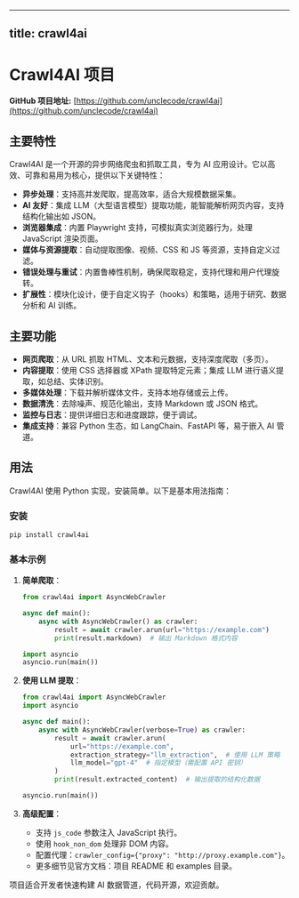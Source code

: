 
---
title: crawl4ai
---

# Crawl4AI 项目

**GitHub 项目地址:** [https://github.com/unclecode/crawl4ai](https://github.com/unclecode/crawl4ai)

## 主要特性
Crawl4AI 是一个开源的异步网络爬虫和抓取工具，专为 AI 应用设计。它以高效、可靠和易用为核心，提供以下关键特性：
- **异步处理**：支持高并发爬取，提高效率，适合大规模数据采集。
- **AI 友好**：集成 LLM（大型语言模型）提取功能，能智能解析网页内容，支持结构化输出如 JSON。
- **浏览器集成**：内置 Playwright 支持，可模拟真实浏览器行为，处理 JavaScript 渲染页面。
- **媒体与资源提取**：自动提取图像、视频、CSS 和 JS 等资源，支持自定义过滤。
- **错误处理与重试**：内置鲁棒性机制，确保爬取稳定，支持代理和用户代理旋转。
- **扩展性**：模块化设计，便于自定义钩子（hooks）和策略，适用于研究、数据分析和 AI 训练。

## 主要功能
- **网页爬取**：从 URL 抓取 HTML、文本和元数据，支持深度爬取（多页）。
- **内容提取**：使用 CSS 选择器或 XPath 提取特定元素；集成 LLM 进行语义提取，如总结、实体识别。
- **多媒体处理**：下载并解析媒体文件，支持本地存储或云上传。
- **数据清洗**：去除噪声、规范化输出，支持 Markdown 或 JSON 格式。
- **监控与日志**：提供详细日志和进度跟踪，便于调试。
- **集成支持**：兼容 Python 生态，如 LangChain、FastAPI 等，易于嵌入 AI 管道。

## 用法
Crawl4AI 使用 Python 实现，安装简单。以下是基本用法指南：

### 安装
```bash
pip install crawl4ai
```

### 基本示例
1. **简单爬取**：
   ```python
   from crawl4ai import AsyncWebCrawler

   async def main():
       async with AsyncWebCrawler() as crawler:
           result = await crawler.arun(url="https://example.com")
           print(result.markdown)  # 输出 Markdown 格式内容

   import asyncio
   asyncio.run(main())
   ```

2. **使用 LLM 提取**：
   ```python
   from crawl4ai import AsyncWebCrawler
   import asyncio

   async def main():
       async with AsyncWebCrawler(verbose=True) as crawler:
           result = await crawler.arun(
               url="https://example.com",
               extraction_strategy="llm_extraction",  # 使用 LLM 策略
               llm_model="gpt-4"  # 指定模型（需配置 API 密钥）
           )
           print(result.extracted_content)  # 输出提取的结构化数据

   asyncio.run(main())
   ```

3. **高级配置**：
   - 支持 `js_code` 参数注入 JavaScript 执行。
   - 使用 `hook_non_dom` 处理非 DOM 内容。
   - 配置代理：`crawler_config={"proxy": "http://proxy.example.com"}`。
   - 更多细节见官方文档：项目 README 和 examples 目录。

项目适合开发者快速构建 AI 数据管道，代码开源，欢迎贡献。